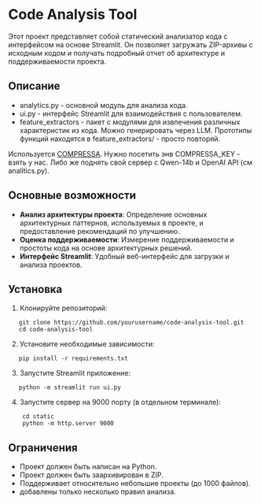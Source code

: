 # Code Analysis Tool


Этот проект представляет собой статический анализатор кода с интерфейсом на основе Streamlit. Он позволяет загружать ZIP-архивы с исходным кодом и получать подробный отчет об архитектуре и поддерживаемости проекта.


## Описание

- analytics.py - основной модуль для анализа кода.
- ui.py - интерфейс Streamlit для взаимодействия с пользователем.
- feature_extractors - пакет с модулями для извлечения различных характеристик из кода. Можно генерировать через LLM. Прототипы функций находятся в feature_extractors/ - просто повторяй.

Используется [COMPRESSA](http://compressa.ai). Нужно посетить энв COMPRESSA_KEY - взять у нас. Либо же поднять свой сервер с Qwen-14b и OpenAI API (см analitics.py).

## Основные возможности


- **Анализ архитектуры проекта**: Определение основных архитектурных паттернов, используемых в проекте, и предоставление рекомендаций по улучшению.
- **Оценка поддерживаемости**: Измерение поддерживаемости и простоты кода на основе архитектурных решений.
- **Интерфейс Streamlit**: Удобный веб-интерфейс для загрузки и анализа проектов.


## Установка

1. Клонируйте репозиторий:
```
   git clone https://github.com/yourusername/code-analysis-tool.git
   cd code-analysis-tool
```

2. Установите необходимые зависимости:
```
   pip install -r requirements.txt
```

3. Запустите Streamlit приложение:
```
   python -m streamlit run ui.py
```

4. Запустите сервер на 9000 порту (в отдельном терминале):
```
	cd static
	python -m http.server 9000
```

## Ограничения

- Проект должен быть написан на Python.
- Проект должен быть заархивирован в ZIP.
- Поддерживает относительно небольшие проекты (до 1000 файлов).
- добавлены только несколько правил анализа.
